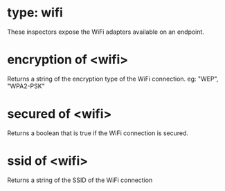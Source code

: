 # type: wifi

These inspectors expose the WiFi adapters available on an endpoint.

# encryption of &lt;wifi&gt;

Returns a string of the encryption type of the WiFi connection. eg: &quot;WEP&quot;, &quot;WPA2-PSK&quot;

# secured of &lt;wifi&gt;

Returns a boolean that is true if the WiFi connection is secured.

# ssid of &lt;wifi&gt;

Returns a string of the SSID of the WiFi connection
